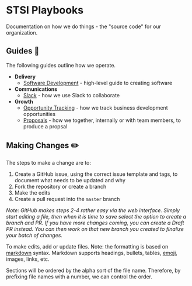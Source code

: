 # STSI Playbooks

Documentation on how we do things - the "source code" for our organization.

## Guides :notebook:

The following guides outline how we operate.

* __Delivery__
  * [Software Development](delivery/software-dev.md) - high-level guide to creating software
* __Communications__
  * [Slack](communications/slack.md) - how we use Slack to collaborate
* __Growth__
  * [Opportunity Tracking](growth/opportunities.md) - how we track business development opportunities
  * [Proposals](growth/proposals.md) - how we together, internally or with team members, to produce a propsal

## Making Changes :pencil2:

The steps to make a change are to:

1. Create a GitHub issue, using the correct issue template and tags, to document what needs to be updated and why
2. Fork the repository or create a branch
3. Make the edits
4. Create a pull request into the `master` branch

_Note: GitHub makes steps 2-4 rather easy via the web interface. Simply start editing a file, then when it is time to save select the option to create a branch and PR. If you have more changes coming, you can create a Draft PR instead. You can then work on that new branch you created to finalize your batch of changes._

To make edits, add or update files. Note: the formatting is based on [markdown](https://github.com/adam-p/markdown-here/wiki/Markdown-Cheatsheet) syntax. Markdown supports headings, bullets, tables, [emoji](https://gist.github.com/rxaviers/7360908), images, links, etc. 

Sections will be ordered by the alpha sort of the file name. Therefore, by prefixing file names with a number, we can control the order.
